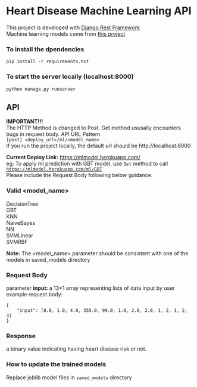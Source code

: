 # Heart Disease Machine Learning API
This project is developed with [Django Rest Framework](https://www.django-rest-framework.org/) \
Machine learning models come from [this project](https://github.com/HaomingJue/Heart-Disease-Detection)  

### To install the dpendencies
<code>pip install -r requirements.txt</code>
### To start the server locally (localhost:8000)
<code>python manage.py runserver</code>

## API
**IMPORTANT!!!** \
The HTTP Method is changed to Post. Get method ususally encounters bugs in request body.
API URL Pattern \
<code>[post] <deploy_url>/ml/<model_name></code> \
If you run the project locally, the default url should be http://localhost:8000

**Current Deploy Link:** https://mlmodel.herokuapp.com/ \
eg: To apply ml prediction with GBT model, use <code>Get</code> method to call <code>https://mlmodel.herokuapp.com/ml/GBT</code> \
Please  include the Request Body following below guidance.

### Valid <model_name>
DecisionTree \
GBT \
KNN \
NaiveBayes \
NN \
SVMLinear \
SVMRBF 

**Note:** The <model_name> parameter should be consistent with one of the models in saved_models directory

### Request Body
parameter **input:** a 13*1 array representing lists of data input by user \
example request body: 

    {
        "input": [8.0, 1.0, 4.0, 355.0, 99.0, 1.0, 2.0, 2.0, 1, 2, 1, 2, 3]
    }


### Response
a binary value indicating having heart disease risk or not.

### How to update the trained models
Replace joblib model files in <code>saved_models</code> directory

